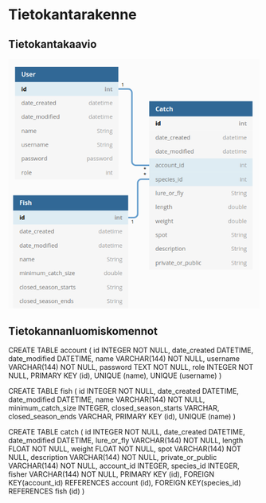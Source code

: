 # Tietokantarakenne

## Tietokantakaavio

![tietokantakaavio](https://github.com/matiastamsi/KalastajanKaveri/blob/master/documentation/images/database_diagram.png)

## Tietokannanluomiskomennot

CREATE TABLE account (
	id INTEGER NOT NULL, 
	date_created DATETIME, 
	date_modified DATETIME, 
	name VARCHAR(144) NOT NULL, 
	username VARCHAR(144) NOT NULL, 
	password TEXT NOT NULL, 
	role INTEGER NOT NULL, 
	PRIMARY KEY (id), 
	UNIQUE (name), 
	UNIQUE (username)
)

CREATE TABLE fish (
	id INTEGER NOT NULL, 
	date_created DATETIME, 
	date_modified DATETIME, 
	name VARCHAR(144) NOT NULL, 
	minimum_catch_size INTEGER, 
	closed_season_starts VARCHAR, 
	closed_season_ends VARCHAR, 
	PRIMARY KEY (id), 
	UNIQUE (name)
)

CREATE TABLE catch (
	id INTEGER NOT NULL, 
	date_created DATETIME, 
	date_modified DATETIME, 
	lure_or_fly VARCHAR(144) NOT NULL, 
	length FLOAT NOT NULL, 
	weight FLOAT NOT NULL, 
	spot VARCHAR(144) NOT NULL, 
	description VARCHAR(144) NOT NULL, 
	private_or_public VARCHAR(144) NOT NULL, 
	account_id INTEGER, 
	species_id INTEGER, 
	fisher VARCHAR(144) NOT NULL, 
	PRIMARY KEY (id), 
	FOREIGN KEY(account_id) REFERENCES account (id), 
	FOREIGN KEY(species_id) REFERENCES fish (id)
)
